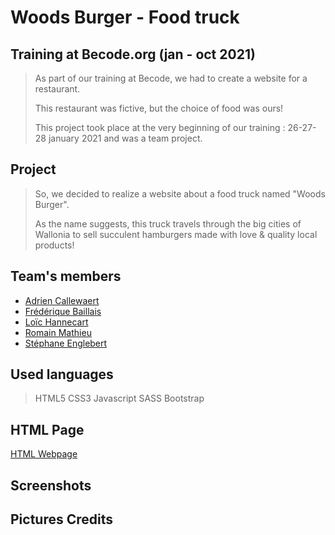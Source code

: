 # Woods Burger - Food truck

## Training at Becode.org (jan - oct 2021)

> As part of our training at Becode, we had to create a website for a restaurant.
> 
> This restaurant was fictive, but the choice of food was ours!
> 
> This project took place at the very beginning of our training : 26-27-28 january 2021 and was a team project.


## Project

> So, we decided to realize a website about a food truck named "Woods Burger".
> 
> As the name suggests, this truck travels through the big cities of Wallonia to sell succulent hamburgers made with love & quality local products!


## Team's members

* [Adrien Callewaert](https://github.com/AdrienCallewaert)
* [Frédérique Baillais](https://github.com/FrederiqueBaillais)
* [Loïc Hannecart](https://github.com/HanLoi)
* [Romain Mathieu](https://github.com/RomainM27)
* [Stéphane Englebert](https://github.com/stephane-englebert)


## Used languages

> HTML5
> CSS3
> Javascript
> SASS
> Bootstrap


## HTML Page

[HTML Webpage](https://stephane-englebert.github.io/restaurant-css-framework/)


## Screenshots


## Pictures Credits
